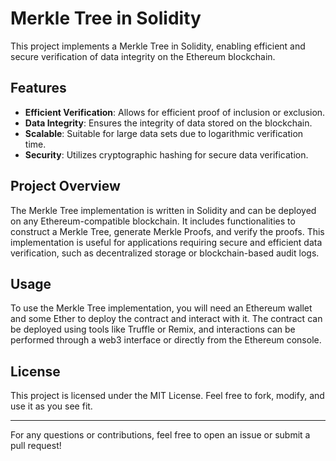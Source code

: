 # Merkle Tree in Solidity

This project implements a Merkle Tree in Solidity, enabling efficient and secure verification of data integrity on the Ethereum blockchain.

## Features

- **Efficient Verification**: Allows for efficient proof of inclusion or exclusion.
- **Data Integrity**: Ensures the integrity of data stored on the blockchain.
- **Scalable**: Suitable for large data sets due to logarithmic verification time.
- **Security**: Utilizes cryptographic hashing for secure data verification.

## Project Overview

The Merkle Tree implementation is written in Solidity and can be deployed on any Ethereum-compatible blockchain. It includes functionalities to construct a Merkle Tree, generate Merkle Proofs, and verify the proofs. This implementation is useful for applications requiring secure and efficient data verification, such as decentralized storage or blockchain-based audit logs.

## Usage

To use the Merkle Tree implementation, you will need an Ethereum wallet and some Ether to deploy the contract and interact with it. The contract can be deployed using tools like Truffle or Remix, and interactions can be performed through a web3 interface or directly from the Ethereum console.

## License

This project is licensed under the MIT License. Feel free to fork, modify, and use it as you see fit.

---

For any questions or contributions, feel free to open an issue or submit a pull request!
